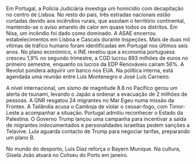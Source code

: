 Em Portugal, a Polícia Judiciária investiga um homicídio com decapitação no centro de Lisboa. No resto do país, três estradas nacionais estão cortadas devido aos incêndios rurais, que assolam o território continental, mantendo-se o aviso amarelo de calor em quase todos os distritos. Em Nisa, um incêndio foi dado como dominado. A ASAE encerrou estabelecimentos em Lisboa e Cascais durante inspeções. Mais de duas mil vítimas de tráfico humano foram identificadas em Portugal nos últimos seis anos. No plano económico, o INE revelou que a economia portuguesa cresceu 1,9% no segundo trimestre, a CGD lucrou 893 milhões de euros no primeiro semestre, enquanto os lucros da EDP Renováveis caíram 56%. A Revolut pondera adquirir um banco nos EUA. Na política interna, está agendada uma reunião entre Luís Montenegro e José Luís Carneiro.

A nível internacional, um sismo de magnitude 8.8 no Pacífico gerou um alerta de tsunami, levando o Japão a ordenar a evacuação de 2 milhões de pessoas. A GNR resgatou 24 migrantes no Mar Egeu numa missão da Frontex. A Tailândia acusa o Camboja de violar o cessar-fogo, com Timor-Leste a acompanhar a situação. Portugal admitiu reconhecer o Estado da Palestina. O Governo Trump lançou uma campanha para incentivar a saída de migrantes indocumentados e personalidades israelitas pedem sanções a Telavive. Lula aguarda contacto de Trump para negociar tarifas, preparando um plano B.

No mundo do desporto, Luis Díaz reforça o Bayern Munique. Na cultura, Gisela João atuará no Coliseu do Porto em janeiro.
